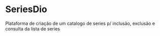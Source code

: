 # SeriesDio

Plataforma de criação de um catalogo de series p/ inclusão, exclusão e consulta da lista de series
